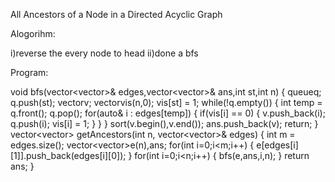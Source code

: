 All Ancestors of a Node in a Directed Acyclic Graph

Alogorihm:

  i)reverse the every node to head
  ii)done a bfs

Program:


void bfs(vector<vector<int>>& edges,vector<vector<int>>& ans,int st,int n)
    {
        queue<int>q;
        q.push(st);
        vector<int>v;
        vector<int>vis(n,0);
        vis[st] = 1;
        while(!q.empty())
        {
            int temp = q.front();
            q.pop();
            for(auto& i : edges[temp])
            {
                if(vis[i] == 0)
                {
                    v.push_back(i);
                    q.push(i);
                    vis[i] = 1;
                }
            }
        }
        sort(v.begin(),v.end());
        ans.push_back(v);
        return;
    }
    vector<vector<int>> getAncestors(int n, vector<vector<int>>& edges) {
        int m = edges.size();
        vector<vector<int>>e(n),ans;
        for(int i=0;i<m;i++)
        {
            e[edges[i][1]].push_back(edges[i][0]);
        }
        for(int i=0;i<n;i++)
        {
            bfs(e,ans,i,n);
        }
        return ans;
    }
